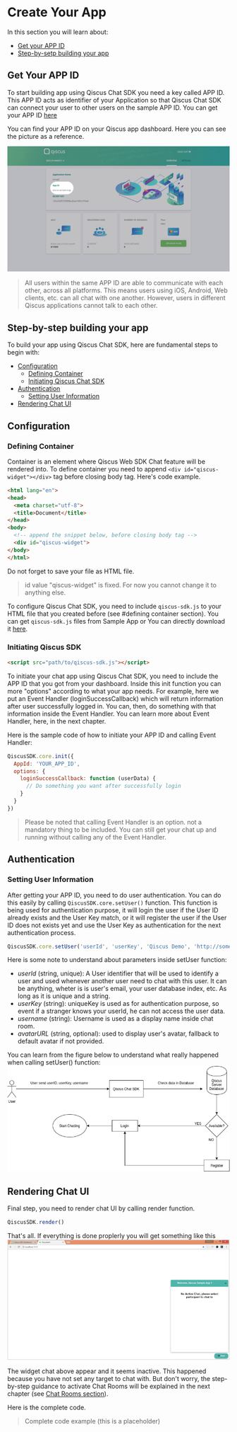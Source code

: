 # Create Your App

In this section you will learn about:
- [Get your APP ID](link-get-your-app-id)
- [Step-by-setp building your app](link-step-by-step-building-your-app)

## Get Your APP ID

To start building app using Qiscus Chat SDK you need a key called APP ID. This
APP ID acts as identifier of your Application so that Qiscus Chat SDK can
connect your user to other users on the sample APP ID.
You can get your APP ID [here](link-get-app-id)

You can find your APP ID on your Qiscus app dashboard. Here you can see the
picture as a reference.

![App ID Location](images/app-id.png "Your APP ID location")

> All users within the same APP ID are able to communicate with each other,
> across all platforms. This means users using iOS, Android, Web clients, etc.
> can all chat with one another. However, users in different Qiscus
> applications cannot talk to each other.

## Step-by-step building your app

To build your app using Qiscus Chat SDK, here are fundamental steps to begin
with:
- [Configuration](link-configuration)
  - [Defining Container](link-defining-container)
  - [Initiating Qiscus Chat SDK](link-initiating-qiscus-chat-sdk)
- [Authentication](link-authentication)
  - [Setting User Information](link-setting-user-information)
- [Rendering Chat UI](link-rendering-chat-ui)

## Configuration

### Defining Container

Container is an element where Qiscus Web SDK Chat feature will be rendered into.
To define container you need to append `<div id="qiscus-widget"></div>` tag
before closing body tag. Here's code example.
```html
<html lang="en">
<head>
  <meta charset="utf-8">
  <title>Document</title>
</head>
<body>
  <!-- append the snippet below, before closing body tag -->
  <div id="qiscus-widget">
</body>
</html>
```
Do not forget to save your file as HTML file.
> id value "qiscus-widget" is fixed. For now you cannot change it to anything
else.

To configure Qiscus Chat SDK, you need to include `qiscus-sdk.js` to your HTML
file that you created before (see #defining container section). You can get
`qiscus-sdk.js` files from Sample App or You can directly download it
[here](link-download-qiscus-sdk-js).

### Initiating Qiscus SDK

```html
<script src="path/to/qiscus-sdk.js"></script>
```
To  initiate your chat app using Qiscus Chat SDK, you need to include the
APP ID that you got from your dashboard. Inside this init function you can more
"options" according to what your app needs. For example, here we put an Event
Handler (loginSuccessCallback) which will return information after user
successfully logged in. You can, then, do something with that information
inside the Event Handler. You can learn more about Event Handler, here, in
the next chapter.

Here is the sample code of how to initiate your APP ID and calling Event
Handler:
```javascript
QiscusSDK.core.init({
  AppId: 'YOUR_APP_ID',
  options: {
    loginSuccessCallback: function (userData) {
      // Do something you want after successfully login
    }
  }
})
```
> Please be noted that calling Event Handler is an option. not a mandatory
> thing to be included. You can still get your chat up and running without
> calling any of the Event Handler.

## Authentication

### Setting User Information

After getting your APP ID, you need to do user authentication. You can do this
easily by calling `QiscusSDK.core.setUser()` function. This function is being
used for authentication purpose, it will login the user if the User ID
already exists and the User Key match, or it will register the user
if the User ID does not exists yet and use the User Key as authentication for
the next authentication process.
```javascript
QiscusSDK.core.setUser('userId', 'userKey', 'Qiscus Demo', 'http://some-url.com/avatar.png');
```

Here is some note to understand about parameters inside setUser function:
- *userId* (string, unique): A User identifier that will be used to identify
  a user and used whenever another user need to chat with this user. It can
  be anything, wheter is is user's email, your user database index, etc.
  As long as it is unique and a string.
- *userKey* (string): uniqueKey is used as for authentication purpose, so event
  if a stranger knows your userId, he can not access the user data.
- *username* (string): Username is used as a display name inside chat room.
- *avatarURL* (string, optional): used to display user's avatar, fallback to
  default avatar if not provided.

You can learn from the figure below to understand what really happened when
calling setUser() function:
![setUser diagram](images/auth-diagram.png "setUser Authentication flow")

## Rendering Chat UI

Final step, you need to render chat UI by calling render function.
```javascript
QiscusSDK.render()
```

That's all. If everything is done proplerly you will get something like this
![sdk screen](images/sdk-screen.png "SDK Screen")

The widget chat above appear and it seems inactive. This happened because
you have not set any target to chat with. But don't worry, the step-by-step
guidance to activate Chat Rooms will be explained in the next chapter
(see [Chat Rooms section](link-chat-room-section)).

Here is the complete code.
> Complete code example (this is a placeholder)
